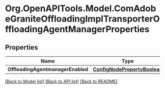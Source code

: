 # Org.OpenAPITools.Model.ComAdobeGraniteOffloadingImplTransporterOffloadingAgentManagerProperties
## Properties

Name | Type | Description | Notes
------------ | ------------- | ------------- | -------------
**OffloadingAgentmanagerEnabled** | [**ConfigNodePropertyBoolean**](ConfigNodePropertyBoolean.md) |  | [optional] 

[[Back to Model list]](../README.md#documentation-for-models) [[Back to API list]](../README.md#documentation-for-api-endpoints) [[Back to README]](../README.md)

